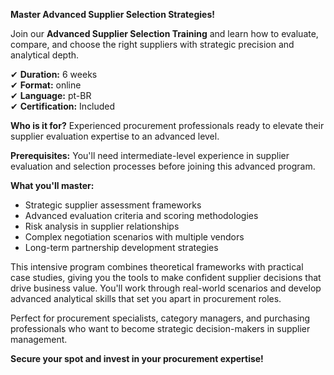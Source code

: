 **Master Advanced Supplier Selection Strategies!**

Join our **Advanced Supplier Selection Training** and learn how to evaluate, compare, and choose the right suppliers with strategic precision and analytical depth.

✔ **Duration:** 6 weeks  
✔ **Format:** online  
✔ **Language:** pt-BR  
✔ **Certification:** Included

**Who is it for?** Experienced procurement professionals ready to elevate their supplier evaluation expertise to an advanced level.

**Prerequisites:**
You'll need intermediate-level experience in supplier evaluation and selection processes before joining this advanced program.

**What you'll master:**
- Strategic supplier assessment frameworks
- Advanced evaluation criteria and scoring methodologies  
- Risk analysis in supplier relationships
- Complex negotiation scenarios with multiple vendors
- Long-term partnership development strategies

This intensive program combines theoretical frameworks with practical case studies, giving you the tools to make confident supplier decisions that drive business value. You'll work through real-world scenarios and develop advanced analytical skills that set you apart in procurement roles.

Perfect for procurement specialists, category managers, and purchasing professionals who want to become strategic decision-makers in supplier management.

**Secure your spot and invest in your procurement expertise!**